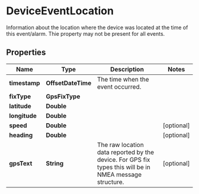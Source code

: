 

# DeviceEventLocation

Information about the location where the device was located at the time of this event/alarm. Thie property may not be present for all events.

## Properties

| Name | Type | Description | Notes |
|------------ | ------------- | ------------- | -------------|
|**timestamp** | **OffsetDateTime** | The time when the event occurred. |  |
|**fixType** | **GpsFixType** |  |  |
|**latitude** | **Double** |  |  |
|**longitude** | **Double** |  |  |
|**speed** | **Double** |  |  [optional] |
|**heading** | **Double** |  |  [optional] |
|**gpsText** | **String** | The raw location data reported by the device. For GPS fix types this will be in NMEA message structure. |  [optional] |



